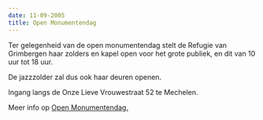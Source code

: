 ```yaml
---
date: 11-09-2005
title: Open Monumentendag
---
```

Ter gelegenheid van de open monumentendag stelt de Refugie van Grimbergen haar zolders en kapel open voor het grote publiek, 
en dit van 10 uur tot 18 uur. 

De jazzzolder zal dus ook haar deuren openen. 

Ingang langs de Onze Lieve Vrouwestraat 52 te Mechelen.

Meer info op [Open Monumentendag.](http://www.monument.vlaanderen.be/omd/nl/)